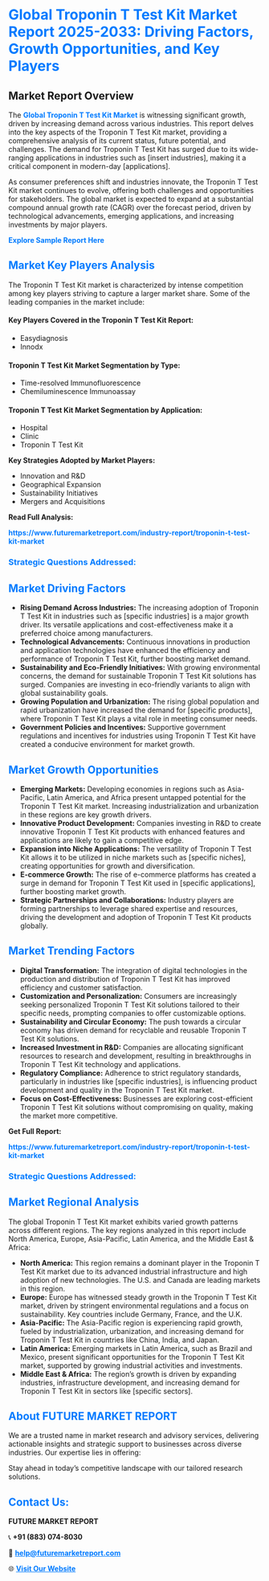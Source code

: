 <h1 style="color: #007BFF;">Global Troponin T Test Kit Market Report 2025-2033: Driving Factors, Growth Opportunities, and Key Players</h1>

<section id="overview">
<h2>Market Report Overview</h2>
<p>The <a href="https://www.futuremarketreport.com/industry-report/troponin-t-test-kit-market" style="color: #007BFF; text-decoration: none;"><strong>Global Troponin T Test Kit Market</strong></a> is witnessing significant growth, driven by increasing demand across various industries. This report delves into the key aspects of the Troponin T Test Kit market, providing a comprehensive analysis of its current status, future potential, and challenges. The demand for Troponin T Test Kit has surged due to its wide-ranging applications in industries such as [insert industries], making it a critical component in modern-day [applications].</p>
<p>As consumer preferences shift and industries innovate, the Troponin T Test Kit market continues to evolve, offering both challenges and opportunities for stakeholders. The global market is expected to expand at a substantial compound annual growth rate (CAGR) over the forecast period, driven by technological advancements, emerging applications, and increasing investments by major players.</p>
</section>

<section id="overview">
<p><a href="https://www.futuremarketreport.com/request-sample/reportId=123244" style="color: #007BFF; text-decoration: none;"><strong>Explore Sample Report Here</strong></a></p>
</section>

<section id="key-players">
<h2 style="color: #007BFF;">Market Key Players Analysis</h2>
<p>The Troponin T Test Kit market is characterized by intense competition among key players striving to capture a larger market share. Some of the leading companies in the market include:</p>
<h4>Key Players Covered in the Troponin T Test Kit Report:</h4>
<ul><li>Easydiagnosis</li><li>Innodx</li></ul>
<h4>Troponin T Test Kit Market Segmentation by Type:</h4>
<ul><li>Time-resolved Immunofluorescence</li><li>Chemiluminescence Immunoassay</li></ul>

<h4>Troponin T Test Kit Market Segmentation by Application:</h4>
<ul><li>Hospital</li><li>Clinic</li><li>Troponin T Test Kit</li></ul>
<p><strong>Key Strategies Adopted by Market Players:</strong></p>
<ul>
<li>Innovation and R&D</li>
<li>Geographical Expansion</li>
<li>Sustainability Initiatives</li>
<li>Mergers and Acquisitions</li>
</ul>
</section>

<section>
<p><strong>Read Full Analysis: </strong></p><a href="https://www.futuremarketreport.com/industry-report/troponin-t-test-kit-market" style="color: #007BFF; text-decoration: none;"><strong>https://www.futuremarketreport.com/industry-report/troponin-t-test-kit-market</strong></a>
<h3 style="color: #007BFF;">Strategic Questions Addressed:</h3>
</section>

<section id="driving-factors">
<h2 style="color: #007BFF;">Market Driving Factors</h2>
<ul>
<li><strong>Rising Demand Across Industries:</strong> The increasing adoption of Troponin T Test Kit in industries such as [specific industries] is a major growth driver. Its versatile applications and cost-effectiveness make it a preferred choice among manufacturers.</li>
<li><strong>Technological Advancements:</strong> Continuous innovations in production and application technologies have enhanced the efficiency and performance of Troponin T Test Kit, further boosting market demand.</li>
<li><strong>Sustainability and Eco-Friendly Initiatives:</strong> With growing environmental concerns, the demand for sustainable Troponin T Test Kit solutions has surged. Companies are investing in eco-friendly variants to align with global sustainability goals.</li>
<li><strong>Growing Population and Urbanization:</strong> The rising global population and rapid urbanization have increased the demand for [specific products], where Troponin T Test Kit plays a vital role in meeting consumer needs.</li>
<li><strong>Government Policies and Incentives:</strong> Supportive government regulations and incentives for industries using Troponin T Test Kit have created a conducive environment for market growth.</li>
</ul>
</section>

<section id="growth-opportunities">
<h2 style="color: #007BFF;">Market Growth Opportunities</h2>
<ul>
<li><strong>Emerging Markets:</strong> Developing economies in regions such as Asia-Pacific, Latin America, and Africa present untapped potential for the Troponin T Test Kit market. Increasing industrialization and urbanization in these regions are key growth drivers.</li>
<li><strong>Innovative Product Development:</strong> Companies investing in R&D to create innovative Troponin T Test Kit products with enhanced features and applications are likely to gain a competitive edge.</li>
<li><strong>Expansion into Niche Applications:</strong> The versatility of Troponin T Test Kit allows it to be utilized in niche markets such as [specific niches], creating opportunities for growth and diversification.</li>
<li><strong>E-commerce Growth:</strong> The rise of e-commerce platforms has created a surge in demand for Troponin T Test Kit used in [specific applications], further boosting market growth.</li>
<li><strong>Strategic Partnerships and Collaborations:</strong> Industry players are forming partnerships to leverage shared expertise and resources, driving the development and adoption of Troponin T Test Kit products globally.</li>
</ul>
</section>

<section id="trending-factors">
<h2 style="color: #007BFF;">Market Trending Factors</h2>
<ul>
<li><strong>Digital Transformation:</strong> The integration of digital technologies in the production and distribution of Troponin T Test Kit has improved efficiency and customer satisfaction.</li>
<li><strong>Customization and Personalization:</strong> Consumers are increasingly seeking personalized Troponin T Test Kit solutions tailored to their specific needs, prompting companies to offer customizable options.</li>
<li><strong>Sustainability and Circular Economy:</strong> The push towards a circular economy has driven demand for recyclable and reusable Troponin T Test Kit solutions.</li>
<li><strong>Increased Investment in R&D:</strong> Companies are allocating significant resources to research and development, resulting in breakthroughs in Troponin T Test Kit technology and applications.</li>
<li><strong>Regulatory Compliance:</strong> Adherence to strict regulatory standards, particularly in industries like [specific industries], is influencing product development and quality in the Troponin T Test Kit market.</li>
<li><strong>Focus on Cost-Effectiveness:</strong> Businesses are exploring cost-efficient Troponin T Test Kit solutions without compromising on quality, making the market more competitive.</li>
</ul>
</section>

<section>
<p><strong>Get Full Report: </strong></p><a href="https://www.futuremarketreport.com/industry-report/troponin-t-test-kit-market" style="color: #007BFF; text-decoration: none;"><strong>https://www.futuremarketreport.com/industry-report/troponin-t-test-kit-market</strong></a>
<h3 style="color: #007BFF;">Strategic Questions Addressed:</h3>
</section>


<section id="regional-analysis">
<h2 style="color: #007BFF;">Market Regional Analysis</h2>
<p>The global Troponin T Test Kit market exhibits varied growth patterns across different regions. The key regions analyzed in this report include North America, Europe, Asia-Pacific, Latin America, and the Middle East & Africa:</p>
<ul>
<li><strong>North America:</strong> This region remains a dominant player in the Troponin T Test Kit market due to its advanced industrial infrastructure and high adoption of new technologies. The U.S. and Canada are leading markets in this region.</li>
<li><strong>Europe:</strong> Europe has witnessed steady growth in the Troponin T Test Kit market, driven by stringent environmental regulations and a focus on sustainability. Key countries include Germany, France, and the U.K.</li>
<li><strong>Asia-Pacific:</strong> The Asia-Pacific region is experiencing rapid growth, fueled by industrialization, urbanization, and increasing demand for Troponin T Test Kit in countries like China, India, and Japan.</li>
<li><strong>Latin America:</strong> Emerging markets in Latin America, such as Brazil and Mexico, present significant opportunities for the Troponin T Test Kit market, supported by growing industrial activities and investments.</li>
<li><strong>Middle East & Africa:</strong> The region’s growth is driven by expanding industries, infrastructure development, and increasing demand for Troponin T Test Kit in sectors like [specific sectors].</li>
</ul>
</section>

<footer>
<h2 style="color: #007BFF;">About FUTURE MARKET REPORT</h2>
<p>We are a trusted name in market research and advisory services, delivering actionable insights and strategic support to businesses across diverse industries. Our expertise lies in offering:</p>

<p>Stay ahead in today’s competitive landscape with our tailored research solutions.</p>

<h2 style="color: #007BFF;">Contact Us:</h2>
<p><strong>FUTURE MARKET REPORT</strong></p>
<p>📞 <strong>+91 (883) 074-8030</strong></p>
<p>📧 <strong><a href="mailto:help@futuremarketreport.com" style="color: #007BFF;">help@futuremarketreport.com</a></strong></p>
<p>🌐 <strong><a href="https://www.futuremarketreport.com/" style="color: #007BFF;">Visit Our Website</a></strong></p>
</footer>